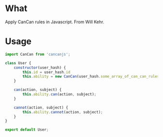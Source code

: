 # What
Apply CanCan rules in Javascript. From Will Kehr.


# Usage

```js
import CanCan from 'cancanjs';

class User {
    constructor(user_hash) {
        this.id = user_hash.id
        this.ability = new CanCan(user_hash.some_array_of_can_can_rules);
    }

    can(action, subject) {
        this.ability.can(action, subject);
    }

    cannot(action, subject) {
        this.ability.cannot(action, subject);
    }
}

export default User;
```
